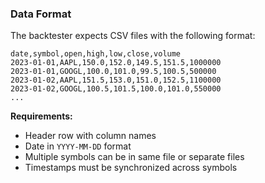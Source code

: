 ### Data Format

The backtester expects CSV files with the following format:

```csv
date,symbol,open,high,low,close,volume
2023-01-01,AAPL,150.0,152.0,149.5,151.5,1000000
2023-01-01,GOOGL,100.0,101.0,99.5,100.5,500000
2023-01-02,AAPL,151.5,153.0,151.0,152.5,1100000
2023-01-02,GOOGL,100.5,101.5,100.0,101.0,550000
...
```

**Requirements:**
- Header row with column names
- Date in `YYYY-MM-DD` format
- Multiple symbols can be in same file or separate files
- Timestamps must be synchronized across symbols

